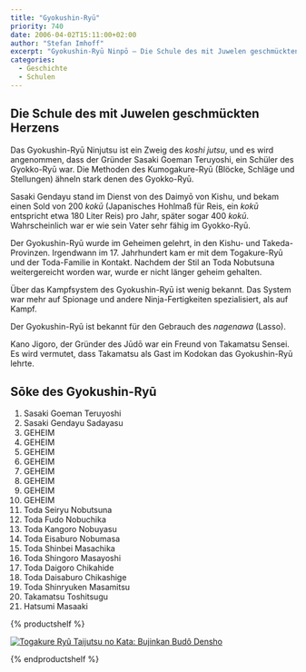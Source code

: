 ```yaml
---
title: "Gyokushin-Ryū"
priority: 740
date: 2006-04-02T15:11:00+02:00
author: "Stefan Imhoff"
excerpt: "Gyokushin-Ryū Ninpō – Die Schule des mit Juwelen geschmückten Herzens, ein geheimnisvoller Ninja-Ryū, der bekannt für den Gebrauch des Lasso war."
categories:
  - Geschichte
  - Schulen
---
```


## Die Schule des mit Juwelen geschmückten Herzens

Das Gyokushin-Ryū Ninjutsu ist ein Zweig des _koshi jutsu_, und es wird angenommen, dass der Gründer Sasaki Goeman Teruyoshi, ein Schüler des Gyokko-Ryū war. Die Methoden des Kumogakure-Ryū (Blöcke, Schläge und Stellungen) ähneln stark denen des Gyokko-Ryū.

Sasaki Gendayu stand im Dienst von des Daimyō von Kishu, und bekam einen Sold von 200 _kokū_ (Japanisches Hohlmaß für Reis, ein _kokū_ entspricht etwa 180 Liter Reis) pro Jahr, später sogar 400 _kokū_. Wahrscheinlich war er wie sein Vater sehr fähig im Gyokko-Ryū.

Der Gyokushin-Ryū wurde im Geheimen gelehrt, in den Kishu- und Takeda-Provinzen. Irgendwann im 17. Jahrhundert kam er mit dem Togakure-Ryū und der Toda-Familie in Kontakt. Nachdem der Stil an Toda Nobutsuna weitergereicht worden war, wurde er nicht länger geheim gehalten.

Über das Kampfsystem des Gyokushin-Ryū ist wenig bekannt. Das System war mehr auf Spionage und andere Ninja-Fertigkeiten spezialisiert, als auf Kampf.

Der Gyokushin-Ryū ist bekannt für den Gebrauch des _nagenawa_ (Lasso).

Kano Jigoro, der Gründer des Jūdō war ein Freund von Takamatsu Sensei. Es wird vermutet, dass Takamatsu als Gast im Kodokan das Gyokushin-Ryū lehrte.

## Sōke des Gyokushin-Ryū

1. Sasaki Goeman Teruyoshi
2. Sasaki Gendayu Sadayasu
3. GEHEIM
4. GEHEIM
5. GEHEIM
6. GEHEIM
7. GEHEIM
8. GEHEIM
9. GEHEIM
10. GEHEIM
11. Toda Seiryu Nobutsuna
12. Toda Fudo Nobuchika
13. Toda Kangoro Nobuyasu
14. Toda Eisaburo Nobumasa
15. Toda Shinbei Masachika
16. Toda Shingoro Masayoshi
17. Toda Daigoro Chikahide
18. Toda Daisaburo Chikashige
19. Toda Shinryuken Masamitsu
20. Takamatsu Toshitsugu
21. Hatsumi Masaaki

{% productshelf %}

<a class="product" href="http://www.amazon.de/gp/product/3924862184?ie=UTF8&tag=stefanimhoffde-21&linkCode=as2&camp=1638&creative=6742&creativeASIN=3924862184" rel="nofollow noopener noreferrer external" target="_blank">
  <img
    alt="Togakure Ryû Taijutsu no Kata: Bujinkan Budô Densho"
    class="product-cover"
    src="/assets/images/book/togakure-ryu-taijutsu-no-kata.jpg"
  />
</a>

{% endproductshelf %}
